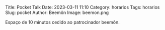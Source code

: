 Title: Pocket Talk
Date: 2023-03-11 11:10
Category: horarios
Tags: horarios
Slug: pocket
Author: Beemôn
Image: beemon.png

Espaço de 10 minutos cedido ao patrocinador beemôn.